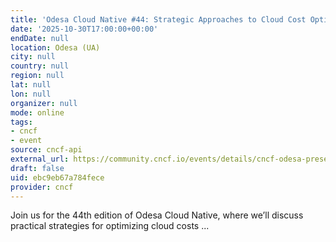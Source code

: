 ```yaml
---
title: 'Odesa Cloud Native #44: Strategic Approaches to Cloud Cost Optimization'
date: '2025-10-30T17:00:00+00:00'
endDate: null
location: Odesa (UA)
city: null
country: null
region: null
lat: null
lon: null
organizer: null
mode: online
tags:
- cncf
- event
source: cncf-api
external_url: https://community.cncf.io/events/details/cncf-odesa-presents-odesa-cloud-native-44-strategic-approaches-to-cloud-cost-optimization/
draft: false
uid: ebc9eb67a784fece
provider: cncf
---
```

Join us for the 44th edition of Odesa Cloud Native, where we’ll discuss practical strategies for optimizing cloud costs ...
